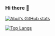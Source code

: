 ### Hi there 👋

[![Abul's GitHub stats](https://github-readme-stats.vercel.app/api?username=abulyousuf)](https://github.com/abulyousuf/github-readme-stats)

[![Top Langs](https://github-readme-stats.vercel.app/api/top-langs/?username=abulyousuf)](https://github.com/abulyousuf/github-readme-stats)

<!--
**abulyousuf/abulyousuf** is a ✨ _special_ ✨ repository because its `README.md` (this file) appears on your GitHub profile.

Here are some ideas to get you started:

- 🔭 I’m currently working on ...
- 🌱 I’m currently learning ...
- 👯 I’m looking to collaborate on ...
- 🤔 I’m looking for help with ...
- 💬 Ask me about ...
- 📫 How to reach me: ...
- 😄 Pronouns: ...
- ⚡ Fun fact: ...
-->
